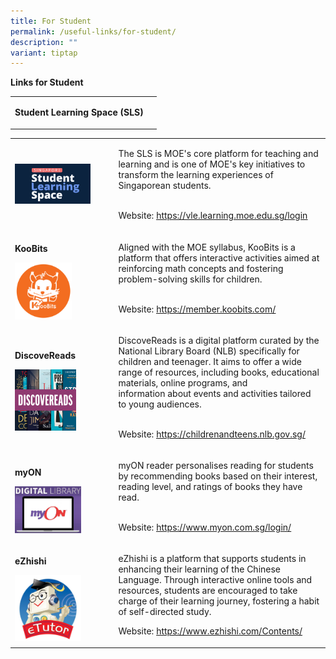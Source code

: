 ```yaml
---
title: For Student
permalink: /useful-links/for-student/
description: ""
variant: tiptap
---
```

<p><strong>Links for Student</strong>
</p>
<table style="minWidth: 50px">
<colgroup>
<col>
<col>
</colgroup>
<tbody>
<tr>
<td rowspan="1" colspan="1">
<p><strong>Student Learning Space (SLS)</strong>
</p>
</td>
<td rowspan="1" colspan="1">
<p></p>
</td>
</tr>
</tbody>
</table>
<table style="minWidth: 50px">
<colgroup>
<col>
<col>
</colgroup>
<tbody>
<tr>
<td rowspan="1" colspan="1">
<p></p>
<div class="isomer-image-wrapper">
<img style="width: 80%;" height="auto" width="100%" alt="" src="/images/SLS_new_blue.png">
</div>
<p></p>
</td>
<td rowspan="1" colspan="1">
<p>The SLS is MOE's core platform for teaching and learning and is one of
MOE's key initiatives to transform the learning experiences of Singaporean
students.</p>
<p>
<br>Website: <a href="https://vle.learning.moe.edu.sg/login" rel="noopener noreferrer nofollow" target="_blank"><u>https://vle.learning.moe.edu.sg/login</u></a>
</p>
</td>
</tr>
<tr>
<td rowspan="1" colspan="1">
<p><strong>KooBits</strong>
</p>
<div class="isomer-image-wrapper">
<img style="width: 60%;" height="auto" width="100%" alt="" src="/images/KooBits_icon.png">
</div>
</td>
<td rowspan="1" colspan="1">
<p></p>
<p>Aligned with the MOE syllabus, KooBits is a platform that offers interactive
activities aimed at reinforcing math concepts and fostering problem-solving
skills for children.</p>
<p>
<br>Website: <a href="https://member.koobits.com/" rel="noopener noreferrer nofollow" target="_blank"><u>https://member.koobits.com/</u></a>
</p>
</td>
</tr>
<tr>
<td rowspan="1" colspan="1">
<p><strong>DiscoveReads</strong>
</p>
<p></p>
<div class="isomer-image-wrapper">
<img style="width: 65%;" height="auto" width="100%" alt="" src="/images/DiscoveReads.jpg">
</div>
</td>
<td rowspan="1" colspan="1">
<p></p>
<p>DiscoveReads is a digital platform curated by the National Library Board
(NLB) specifically for children and teenager. It aims to offer a wide range
of resources, including books, educational materials, online programs,
and
<br>information about events and activities tailored to young audiences.</p>
<p>
<br>Website: <a href="https://childrenandteens.nlb.gov.sg/" rel="noopener noreferrer nofollow" target="_blank"><u>https://childrenandteens.nlb.gov.sg/</u></a>
</p>
</td>
</tr>
<tr>
<td rowspan="1" colspan="1">
<p><strong>myON</strong>
</p>
<div class="isomer-image-wrapper">
<img style="width: 70%;" height="auto" width="100%" alt="" src="/images/myON.jpg">
</div>
</td>
<td rowspan="1" colspan="1">
<p></p>
<p>myON reader personalises reading for students by recommending books based
on their interest, reading level, and ratings of books they have read.</p>
<p>
<br>Website: <a href="https://www.myon.com.sg/login/" rel="noopener noreferrer nofollow" target="_blank"><u>https://www.myon.com.sg/login/</u></a>
</p>
</td>
</tr>
<tr>
<td rowspan="1" colspan="1">
<p><strong>eZhishi</strong>
</p>
<div class="isomer-image-wrapper">
<img style="width: 70%;" height="auto" width="100%" alt="" src="/images/eZhishi.jpg">
</div>
</td>
<td rowspan="1" colspan="1">
<p></p>
<p>eZhishi is a platform that supports students in enhancing their learning
of the Chinese Language. Through interactive online tools and resources,
students are encouraged to take charge of their learning journey, fostering
a habit of self-directed study.</p>
<p></p>
<p>Website: <a href="https://www.ezhishi.com/Contents/" rel="noopener noreferrer nofollow" target="_blank">https://www.ezhishi.com/Contents/</a>
</p>
</td>
</tr>
</tbody>
</table>
<p></p>